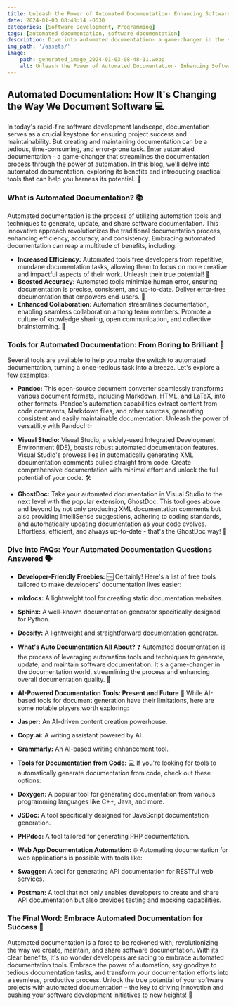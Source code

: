 ```yaml
---
title: Unleash the Power of Automated Documentation- Enhancing Software Documentation Efficiency, Accuracy, and Collaboration
date: 2024-01-03 08:48:14 +0530
categories: [Software Development, Programming]
tags: [automated documentation, software documentation]
description: Dive into automated documentation- a game-changer in the software development landscape. Learn how automation streamlines documentation, enhances accuracy, and boosts collaboration. Explore tools that make documentation a breeze and get answers to your burning questions. Embrace automation and transform your documentation process!
img_path: '/assets/'
image:
    path: generated_image_2024-01-03-08-48-11.webp
    alt: Unleash the Power of Automated Documentation- Enhancing Software Documentation Efficiency, Accuracy, and Collaboration
---
```


## Automated Documentation: How It's Changing the Way We Document Software 💻

In today's rapid-fire software development landscape, documentation serves as a crucial keystone for ensuring project success and maintainability. But creating and maintaining documentation can be a tedious, time-consuming, and error-prone task. Enter automated documentation - a game-changer that streamlines the documentation process through the power of automation. In this blog, we'll delve into automated documentation, exploring its benefits and introducing practical tools that can help you harness its potential. 🚀

### What is Automated Documentation? 📚

Automated documentation is the process of utilizing automation tools and techniques to generate, update, and share software documentation. This innovative approach revolutionizes the traditional documentation process, enhancing efficiency, accuracy, and consistency. Embracing automated documentation can reap a multitude of benefits, including:

- **Increased Efficiency:** Automated tools free developers from repetitive, mundane documentation tasks, allowing them to focus on more creative and impactful aspects of their work. Unleash their true potential! 💪
- **Boosted Accuracy:** Automated tools minimize human error, ensuring documentation is precise, consistent, and up-to-date. Deliver error-free documentation that empowers end-users. 💯
- **Enhanced Collaboration:** Automation streamlines documentation, enabling seamless collaboration among team members. Promote a culture of knowledge sharing, open communication, and collective brainstorming. 🤝


### Tools for Automated Documentation: From Boring to Brilliant 🧰

Several tools are available to help you make the switch to automated documentation, turning a once-tedious task into a breeze. Let's explore a few examples:

- **Pandoc:** This open-source document converter seamlessly transforms various document formats, including Markdown, HTML, and LaTeX, into other formats. Pandoc's automation capabilities extract content from code comments, Markdown files, and other sources, generating consistent and easily maintainable documentation. Unleash the power of versatility with Pandoc! ✨

- **Visual Studio:** Visual Studio, a widely-used Integrated Development Environment (IDE), boasts robust automated documentation features. Visual Studio's prowess lies in automatically generating XML documentation comments pulled straight from code. Create comprehensive documentation with minimal effort and unlock the full potential of your code. 🛠️

- **GhostDoc:** Take your automated documentation in Visual Studio to the next level with the popular extension, GhostDoc. This tool goes above and beyond by not only producing XML documentation comments but also providing IntelliSense suggestions, adhering to coding standards, and automatically updating documentation as your code evolves. Effortless, efficient, and always up-to-date - that's the GhostDoc way! 👻


### Dive into FAQs: Your Automated Documentation Questions Answered 🗣️

- **Developer-Friendly Freebies:** 🆓
Certainly! Here's a list of free tools tailored to make developers' documentation lives easier:
- **mkdocs:** A lightweight tool for creating static documentation websites.
- **Sphinx:** A well-known documentation generator specifically designed for Python.
- **Docsify:** A lightweight and straightforward documentation generator.

- **What's Auto Documentation All About?** ❓
Automated documentation is the process of leveraging automation tools and techniques to generate, update, and maintain software documentation. It's a game-changer in the documentation world, streamlining the process and enhancing overall documentation quality. 🚀

- **AI-Powered Documentation Tools: Present and Future** 🤖
While AI-based tools for document generation have their limitations, here are some notable players worth exploring:
- **Jasper:** An AI-driven content creation powerhouse.
- **Copy.ai:** A writing assistant powered by AI.
- **Grammarly:** An AI-based writing enhancement tool.

- **Tools for Documentation from Code:** 💻
If you're looking for tools to automatically generate documentation from code, check out these options:
- **Doxygen:** A popular tool for generating documentation from various programming languages like C++, Java, and more.
- **JSDoc:** A tool specifically designed for JavaScript documentation generation.
- **PHPdoc:** A tool tailored for generating PHP documentation.

- **Web App Documentation Automation:** 🌐
Automating documentation for web applications is possible with tools like:
- **Swagger:** A tool for generating API documentation for RESTful web services.
- **Postman:** A tool that not only enables developers to create and share API documentation but also provides testing and mocking capabilities.


### The Final Word: Embrace Automated Documentation for Success 🏁

Automated documentation is a force to be reckoned with, revolutionizing the way we create, maintain, and share software documentation. With its clear benefits, it's no wonder developers are racing to embrace automated documentation tools. Embrace the power of automation, say goodbye to tedious documentation tasks, and transform your documentation efforts into a seamless, productive process. Unlock the true potential of your software projects with automated documentation – the key to driving innovation and pushing your software development initiatives to new heights! 🚀
